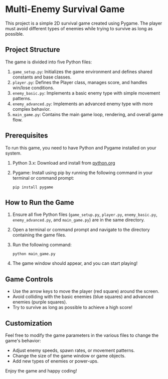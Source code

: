 # Multi-Enemy Survival Game

This project is a simple 2D survival game created using Pygame. The player must avoid different types of enemies while trying to survive as long as possible.

## Project Structure

The game is divided into five Python files:

1. `game_setup.py`: Initializes the game environment and defines shared constants and base classes.
2. `player.py`: Defines the Player class, manages score, and handles win/lose conditions.
3. `enemy_basic.py`: Implements a basic enemy type with simple movement patterns.
4. `enemy_advanced.py`: Implements an advanced enemy type with more complex behavior.
5. `main_game.py`: Contains the main game loop, rendering, and overall game flow.

## Prerequisites

To run this game, you need to have Python and Pygame installed on your system.

1. Python 3.x: Download and install from [python.org](https://www.python.org/downloads/)
2. Pygame: Install using pip by running the following command in your terminal or command prompt:

   ```
   pip install pygame
   ```

## How to Run the Game

1. Ensure all five Python files (`game_setup.py`, `player.py`, `enemy_basic.py`, `enemy_advanced.py`, and `main_game.py`) are in the same directory.

2. Open a terminal or command prompt and navigate to the directory containing the game files.

3. Run the following command:

   ```
   python main_game.py
   ```

4. The game window should appear, and you can start playing!

## Game Controls

- Use the arrow keys to move the player (red square) around the screen.
- Avoid colliding with the basic enemies (blue squares) and advanced enemies (purple squares).
- Try to survive as long as possible to achieve a high score!

## Customization

Feel free to modify the game parameters in the various files to change the game's behavior:

- Adjust enemy speeds, spawn rates, or movement patterns.
- Change the size of the game window or game objects.
- Add new types of enemies or power-ups.

Enjoy the game and happy coding!